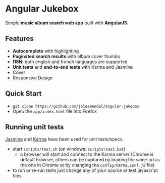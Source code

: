 # Angular Jukebox

Simple **music album search web app** built with **AngularJS**.

## Features ##

* **Autocomplete** with highlighting
* **Paginated search results** with album cover thumbs
* **I18N**: both english and french languages are supported
* **Unit tests** and **end-to-end tests** with Karma and Jasmine
* Cover
* Responsive Design

## Quick Start ##

* `git clone https://github.com/jbloemendal/angular-jukebox`
* Open the `app/index.html` file into Firefox

## Running unit tests

[Jasmine](http://pivotal.github.com/jasmine/) and
[Karma](http://karma-runner.github.io) have been used for unit tests/specs.

* start `scripts/test.sh` (on windows: `scripts\test.bat`)
  * a browser will start and connect to the Karma server (Chrome is default browser, others can be captured by loading the same url as the one in Chrome or by changing the `config/karma.conf.js` file)
* to run or re-run tests just change any of your source or test javascript files
